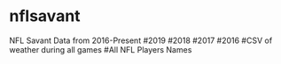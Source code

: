 # nflsavant
NFL Savant Data from 2016-Present
#2019
#2018
#2017
#2016
#CSV of weather during all games
#All NFL Players Names 
